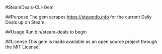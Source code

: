 #SteamDeals-CLI-Gem

##Purpose
The gem scrapes https://steamdb.info for the current Daily Deals up on Steam. 

##Usage
Run bin/steam-deals to begin

##License
This gem is made available as an open source project through the MIT License.